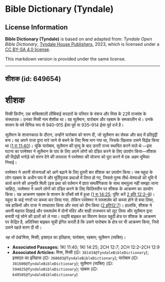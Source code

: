 # Bible Dictionary (Tyndale)

## License Information

**Bible Dictionary (Tyndale)** is based on and adapted from: _Tyndale Open Bible Dictionary_, [Tyndale House Publishers](https://tyndaleopenresources.com/), 2023, which is licensed under a [CC BY-SA 4.0 license](https://creativecommons.org/licenses/by-sa/4.0/legalcode.en).

This markdown version is provided under the same license.



--------------------------------

## शीशक (id: 649654)

शीशक
====

मिस्री फ़िरौन, एक शक्तिशाली लीबियाई सरदारों के परिवार के वंशज और मिस्र के 22वें राजवंश के संस्थापक। उनका मिस्री नाम शेशोंक था। वह सुलैमान, यारोबाम और रहबाम के समकालीन थे। उनके शासन के वर्ष विभिन्न रूप से 940–915 ईसा पूर्व या 935–914 ईसा पूर्व दर्ज है।

सुलैमान के शासनकाल के दौरान, उन्होंने यारोबाम को शरण दी, जो सुलैमान का सेवक और बाद में प्रतिद्वंद्वी बना। वह अपने राजा द्वारा मारे जाने से बचने के लिए मिस्र भाग गया था, जिसके खिलाफ उसने विद्रोह किया था ([1 रा 11:40](https://ref.ly/1Kgs11:40))। चूंकि यारोबाम, सुलैमान की मृत्यु के बाद उत्तरी राज्य स्थापित करने वाले थे —इस घटना का परमेश्वर ने सुलैमान के पाप के लिए अपने लोगों को दंडित करने के लिए उपयोग किया—शीशक की विद्रोही भगोड़े को शरण देने की तत्परता ने परमेश्वर की योजना को पूरा करने में एक अहम भूमिका निभाई।

परमेश्वर ने अपनी योजनाओं को आगे बढ़ाने के लिए दूसरी बार शीशक का उपयोग किया। जब यहूदा के लोग रहबाम के अधीन पाप में और मूर्तिपूजक प्रथाओं में लिप्त हो गए, जिससे पुरुष तीर्थ\-वेश्याओं को भूमि में कार्य करने की अनुमति मिली (इस प्रथा को वर्तमान में ज्ञात समलैंगिकता के साथ समतुल्य नहीं समझा जाना चाहिए), परमेश्वर ने अपने लोगों को दंडित करने के लिए फिलिस्तीन पर शीशक के आक्रमण का उपयोग किया। यह आक्रमण रहबाम के शासन के पाँचवें वर्ष में हुआ ([1 रा 14:25](https://ref.ly/1Kgs14:25); पुष्टि करें [2 इति 12:2–9](https://ref.ly/2Chr12:2-2Chr12:9))। यहूदा के कई नगरों पर कब्जा कर लिया गया, लेकिन परमेश्वर ने यरूशलेम को कब्जा होने से बचा लिया, जब हाकिमों और राजा ने पश्चाताप किया और स्वयं को दीन किया ([2 इति12:7](https://ref.ly/2Chr12:7))। हालांकि, शीशक ने अपनी महारत दिखाई और यरूशलेम में दोनों मंदिर और शाही राजभवन को लूट लिया और सुलैमान द्वारा बनायी गई सोने की ढालों को ले गया। यद्यपि बाइबल का विवरण केवल यहूदी क्षेत्र पर शीशक के आक्रमण पर केंद्रित है, अतिरिक्त बाइबल सूची इंगित करती है कि उसने यारोबाम के क्षेत्र पर भी आक्रमण किया, जिसे उसने पहले शरण दी थी।

*यह भी देखें* मिस्र, मिस्री; इस्राएल का इतिहास; यारोबाम; रहबाम; सुलैमान (व्यक्ति)।

* **Associated Passages:** 1KI 11:40; 1KI 14:25; 2CH 12:7; 2CH 12:2–2CH 12:9
* **Associated Articles:** मिस्र, मिस्री (ID: `381434@TyndaleBibleDictionary`); इस्राएल का इतिहास  (ID: `368603@TyndaleBibleDictionary`); यारोबाम (ID: `381600@TyndaleBibleDictionary`); सुलैमान (व्यक्ति) (ID: `594825@TyndaleBibleDictionary`); रहबाम (ID: `649505@TyndaleBibleDictionary`)

